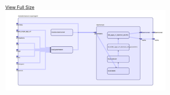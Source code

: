 [View Full Size](https://raw.githubusercontent.com/mingfang/terraform-k8s-modules/master/modules/weave-scope/agent/diagram.svg?sanitize=true)<img src="diagram.svg"/>
